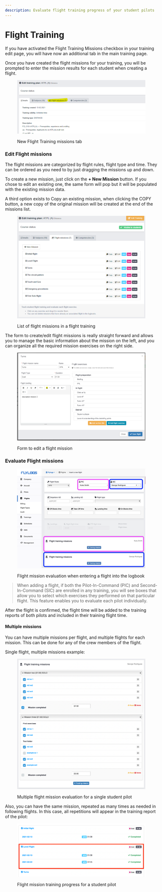 ```yaml
---
description: Evaluate flight training progress of your student pilots
---
```


# Flight Training

If you have activated the Flight Training Missions checkbox in your training edit page, you will have now an additional tab in the main training page.

Once you have created the flight missions for your training, you will be prompted to enter the mission results for each student when creating a flight.

<figure><img src="../.gitbook/assets/image (1).png" alt=""><figcaption><p>New Flight Training missions tab</p></figcaption></figure>

### Edit Flight missions

The flight missions are categorized by flight rules, flight type and time. They can be ordered as you need to by just dragging the missions up and down.

To create a new mission, just click on the **+ New Mission** button. If you chose to edit an existing one, the same form will pop but it will be populated with the existing mission data.

A third option exists to Copy an existing mission, when clicking the COPY button, a new copy of the original mission will be created at the end of the missions list.

<figure><img src="../.gitbook/assets/image (2).png" alt=""><figcaption><p>List of flight missions in a flight training</p></figcaption></figure>

The form to create/edit flight missions is really straight forward and allows you to manage the basic information about the mission on the left, and  you can organize all the required mission exercises on the right side.

<figure><img src="../.gitbook/assets/image (3).png" alt=""><figcaption><p>Form to edit a flight mission</p></figcaption></figure>



### Evaluate Flight missions

<figure><img src="../.gitbook/assets/multiple students in a flight.png" alt=""><figcaption><p>Flight mission evaluation when entering a flight into the logbook</p></figcaption></figure>

> When adding a flight, if both the Pilot-In-Command (PIC) and Second-In-Command (SIC) are enrolled in any training, you will see boxes that allow you to select which exercises they performed on that particular flight. This feature enables you to evaluate each pilot individually.

After the flight is confirmed, the flight time will be added to the training reports of both pilots and included in their training flight time.

#### Multiple missions

You can have multiple missions per flight, and multiple flights for each mission. This can be done for any of the crew members of the flight.

Single flight, multiple missions example:

<figure><img src="../.gitbook/assets/Screenshot 2023-03-27 at 16.11.44.png" alt=""><figcaption><p>Multiple flight mission evaluation for a single student pilot</p></figcaption></figure>

Also, you can have the same mission, repeated as many times as needed in following flights. In this case, all repetitions will appear in the training report of the pilot:

<figure><img src="../.gitbook/assets/Screenshot 2023-03-27 at 16.54.04.png" alt="Repeated flight missions"><figcaption><p>Flight mission training progress for a student pilot</p></figcaption></figure>
